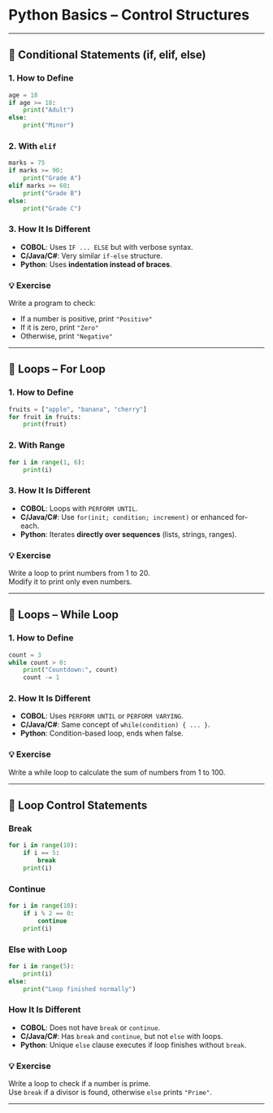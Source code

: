 # Python Basics – Control Structures

---

## 🔹 Conditional Statements (if, elif, else)

### 1. How to Define
```python
age = 18
if age >= 18:
    print("Adult")
else:
    print("Minor")
```

### 2. With `elif`
```python
marks = 75
if marks >= 90:
    print("Grade A")
elif marks >= 60:
    print("Grade B")
else:
    print("Grade C")
```

### 3. How It Is Different
- **COBOL**: Uses `IF ... ELSE` but with verbose syntax.  
- **C/Java/C#**: Very similar `if-else` structure.  
- **Python**: Uses **indentation instead of braces**.  

### 💡 Exercise
Write a program to check:  
- If a number is positive, print `"Positive"`  
- If it is zero, print `"Zero"`  
- Otherwise, print `"Negative"`  

---

## 🔹 Loops – For Loop

### 1. How to Define
```python
fruits = ["apple", "banana", "cherry"]
for fruit in fruits:
    print(fruit)
```

### 2. With Range
```python
for i in range(1, 6):
    print(i)
```

### 3. How It Is Different
- **COBOL**: Loops with `PERFORM UNTIL`.  
- **C/Java/C#**: Use `for(init; condition; increment)` or enhanced for-each.  
- **Python**: Iterates **directly over sequences** (lists, strings, ranges).  

### 💡 Exercise
Write a loop to print numbers from 1 to 20.  
Modify it to print only even numbers.  

---

## 🔹 Loops – While Loop

### 1. How to Define
```python
count = 3
while count > 0:
    print("Countdown:", count)
    count -= 1
```

### 2. How It Is Different
- **COBOL**: Uses `PERFORM UNTIL` or `PERFORM VARYING`.  
- **C/Java/C#**: Same concept of `while(condition) { ... }`.  
- **Python**: Condition-based loop, ends when false.  

### 💡 Exercise
Write a while loop to calculate the sum of numbers from 1 to 100.  

---

## 🔹 Loop Control Statements

### Break
```python
for i in range(10):
    if i == 5:
        break
    print(i)
```

### Continue
```python
for i in range(10):
    if i % 2 == 0:
        continue
    print(i)
```

### Else with Loop
```python
for i in range(5):
    print(i)
else:
    print("Loop finished normally")
```

### How It Is Different
- **COBOL**: Does not have `break` or `continue`.  
- **C/Java/C#**: Has `break` and `continue`, but not `else` with loops.  
- **Python**: Unique `else` clause executes if loop finishes without `break`.  

### 💡 Exercise
Write a loop to check if a number is prime.  
Use `break` if a divisor is found, otherwise `else` prints `"Prime"`.  

---
